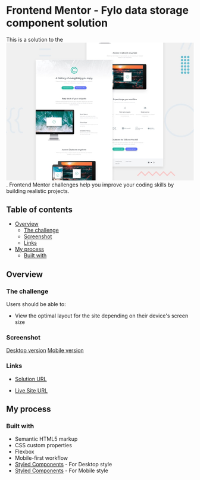 # Frontend Mentor - Fylo data storage component solution

This is a solution to the ![Fylo data storage component challenge on Frontend Mentor](./design/desktop-preview.jpg). Frontend Mentor challenges help you improve your coding skills by building realistic projects. 

## Table of contents

- [Overview](#overview)
  - [The challenge](#the-challenge)
  - [Screenshot](#screenshot)
  - [Links](#links)
- [My process](#my-process)
  - [Built with](#built-with)

## Overview

### The challenge

Users should be able to:

- View the optimal layout for the site depending on their device's screen size

### Screenshot

[Desktop version](./design/desktop-design.jpg)
[Mobile version](./design/mobile-design.jpg)

### Links

- [Solution URL](https://github.com/TMraz/Clipboard-landing-page.github.io)

- [Live Site URL](https://tmraz.github.io/Clipboard-landing-page.github.io/)

## My process

### Built with

- Semantic HTML5 markup
- CSS custom properties
- Flexbox
- Mobile-first workflow
- [Styled Components](./css/main.css) - For Desktop style
- [Styled Components](./css/mobile.css) - For Mobile style


